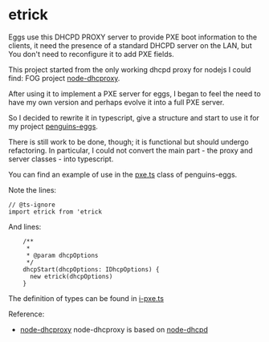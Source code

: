 # etrick

Eggs use this DHCPD PROXY server to provide PXE boot information to the clients, it need the presence of a standard DHCPD server on the LAN, but You don't need to reconfigure it to add PXE fields.

This project started from the only working dhcpd proxy for nodejs I could find: FOG project [node-dhcproxy](https://github.com/FOGProject/node-dhcproxy).

After using it to implement a PXE server for eggs, I began to feel the need to have my own version and perhaps evolve it into a full PXE server.

So I decided to rewrite it in typescript, give a structure and start to use it for my project [penguins-eggs](https://github.com/pieroproietti/penguins-eggs).

There is still work to be done, though; it is functional but should undergo refactoring. In particular, I could not convert the main part - the proxy and server classes - into typescript.

You can find an example of use in the [pxe.ts](https://github.com/pieroproietti/penguins-eggs/blob/master/src/classes/pxe.ts) class of penguins-eggs. 

Note the lines:

```
// @ts-ignore
import etrick from 'etrick
```

And lines:
```
    /**
     *
     * @param dhcpOptions
     */
    dhcpStart(dhcpOptions: IDhcpOptions) {
      new etrick(dhcpOptions)
    }
```

The definition of types can be found in [i-pxe.ts](https://github.com/pieroproietti/penguins-eggs/blob/master/src/interfaces/i-pxe.ts)


Reference:
* [node-dhcproxy](https://github.com/FOGProject/node-dhcproxy) node-dhcproxy is based on [node-dhcpd](https://github.com/glaszig/node-dhcpd)

 